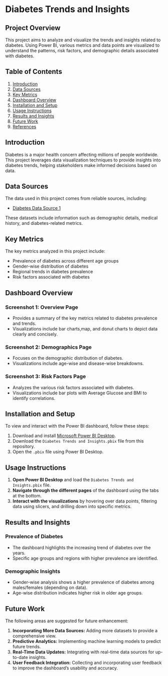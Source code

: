 # Diabetes Trends and Insights

## Project Overview

This project aims to analyze and visualize the trends and insights related to diabetes. Using Power BI, various metrics and data points are visualized to understand the patterns, risk factors, and demographic details associated with diabetes.

## Table of Contents

1. [Introduction](#introduction)
2. [Data Sources](#data-sources)
3. [Key Metrics](#key-metrics)
4. [Dashboard Overview](#dashboard-overview)
5. [Installation and Setup](#installation-and-setup)
6. [Usage Instructions](#usage-instructions)
7. [Results and Insights](#results-and-insights)
8. [Future Work](#future-work)
9. [References](#references)

## Introduction

Diabetes is a major health concern affecting millions of people worldwide. This project leverages data visualization techniques to provide insights into diabetes trends, helping stakeholders make informed decisions based on data.

## Data Sources

The data used in this project comes from reliable sources, including:
- [Diabetes Data Source 1](diabetes_dataset.xlsx)

These datasets include information such as demographic details, medical history, and diabetes-related metrics.

## Key Metrics

The key metrics analyzed in this project include:
- Prevalence of diabetes across different age groups
- Gender-wise distribution of diabetes
- Regional trends in diabetes prevalence
- Risk factors associated with diabetes

## Dashboard Overview

### Screenshot 1: Overview Page
- Provides a summary of the key metrics related to diabetes prevalence and trends.
- Visualizations include bar charts,map, and donut charts to depict data clearly and concisely.

### Screenshot 2: Demographics Page
- Focuses on the demographic distribution of diabetes.
- Visualizations include age-wise and disease-wise breakdowns.

### Screenshot 3: Risk Factors Page
- Analyzes the various risk factors associated with diabetes.
- Visualizations include bar plots with Average Glucose and BMI to identify correlations.

## Installation and Setup

To view and interact with the Power BI dashboard, follow these steps:

1. Download and install [Microsoft Power BI Desktop](https://powerbi.microsoft.com/desktop/).
2. Download the `Diabetes Trends and Insights.pbix` file from this repository.
3. Open the `.pbix` file using Power BI Desktop.

## Usage Instructions

1. **Open Power BI Desktop** and load the `Diabetes Trends and Insights.pbix` file.
2. **Navigate through the different pages** of the dashboard using the tabs at the bottom.
3. **Interact with the visualizations** by hovering over data points, filtering data using slicers, and drilling down into specific metrics.

## Results and Insights

### Prevalence of Diabetes
- The dashboard highlights the increasing trend of diabetes over the years.
- Specific age groups and regions with higher prevalence are identified.

### Demographic Insights
- Gender-wise analysis shows a higher prevalence of diabetes among males/females (depending on data).
- Age-wise distribution indicates higher risk in older age groups.

## Future Work

The following areas are suggested for future enhancement:
1. **Incorporating More Data Sources:** Adding more datasets to provide a comprehensive view.
2. **Predictive Analytics:** Implementing machine learning models to predict future trends.
3. **Real-Time Data Updates:** Integrating with real-time data sources for up-to-date insights.
4. **User Feedback Integration:** Collecting and incorporating user feedback to improve the dashboard’s usability and accuracy.

















